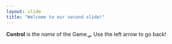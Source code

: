```yaml
---
layout: slide
title: "Welcome to our second slide!"
---
```

__Control__ is the *name* of the Game:sled:
Use the left arrow to go back!
